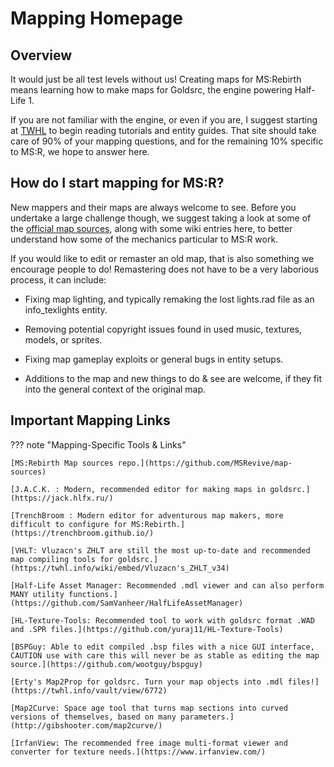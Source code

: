 # Mapping Homepage

## Overview

It would just be all test levels without us! Creating maps for MS:Rebirth means learning how to make maps for Goldsrc, the engine powering Half-Life 1.

If you are not familiar with the engine, or even if you are, I suggest starting at [TWHL](https://twhl.info/) to begin reading tutorials and entity guides. That site should take care of 90% of your mapping questions, and for the remaining 10% specific to MS:R, we hope to answer here.



## How do I start mapping for MS:R?

New mappers and their maps are always welcome to see. Before you undertake a large challenge though, we suggest taking a look at some of the [official map sources](https://github.com/MSRevive/map-sources), along with some wiki entries here, to better understand how some of the mechanics particular to MS:R work.

If you would like to edit or remaster an old map, that is also something we encourage people to do! Remastering does not have to be a very laborious process, it can include:

- Fixing map lighting, and typically remaking the lost lights.rad file as an info_texlights entity.

- Removing potential copyright issues found in used music, textures, models, or sprites.

- Fixing map gameplay exploits or general bugs in entity setups.

- Additions to the map and new things to do & see are welcome, if they fit into the general context of the original map.



## Important Mapping Links

??? note "Mapping-Specific Tools & Links"

    [MS:Rebirth Map sources repo.](https://github.com/MSRevive/map-sources)

    [J.A.C.K. : Modern, recommended editor for making maps in goldsrc.](https://jack.hlfx.ru/)

    [TrenchBroom : Modern editor for adventurous map makers, more difficult to configure for MS:Rebirth.](https://trenchbroom.github.io/)

    [VHLT: Vluzacn's ZHLT are still the most up-to-date and recommended map compiling tools for goldsrc.](https://twhl.info/wiki/embed/Vluzacn's_ZHLT_v34)

    [Half-Life Asset Manager: Recommended .mdl viewer and can also perform MANY utility functions.](https://github.com/SamVanheer/HalfLifeAssetManager)

    [HL-Texture-Tools: Recommended tool to work with goldsrc format .WAD and .SPR files.](https://github.com/yuraj11/HL-Texture-Tools)

    [BSPGuy: Able to edit compiled .bsp files with a nice GUI interface, CAUTION use with care this will never be as stable as editing the map source.](https://github.com/wootguy/bspguy)

    [Erty's Map2Prop for goldsrc. Turn your map objects into .mdl files!](https://twhl.info/vault/view/6772)

    [Map2Curve: Space age tool that turns map sections into curved versions of themselves, based on many parameters.](http://gibshooter.com/map2curve/)

    [IrfanView: The recommended free image multi-format viewer and converter for texture needs.](https://www.irfanview.com/)
